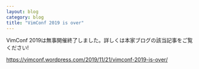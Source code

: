 ```yaml
---
layout: blog
category: blog
title: "VimConf 2019 is over"
---
```


VimConf 2019は無事開催終了しました。詳しくは本家ブログの該当記事をご覧ください!

<https://vimconf.wordpress.com/2019/11/21/vimconf-2019-is-over/>
